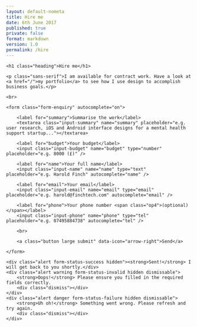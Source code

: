 ```yaml
---
layout: default-nometa
title: Hire me
date: 6th June 2017
published: true
private: false
format: markdown
version: 1.0
permalink: /hire
---
```


<div class="mw-480">

    <h1 class="heading">Hire me</h1>

    <p class="sans-serif">I am available for contract work. Have a look at <a href="/">my portfolio</a> to see how I use design to accomplish business goals.</p>

    <br>

    <form class="form-enquiry" autocomplete="on">

        <label for="summary">Summarise the work</label>
        <textarea class="input-summary" name="summary" placeholder="e.g. user research, iOS and Android interface designs for a mental health support startup..."></textarea>
        
        <label for="budget">Your budget</label>
        <input class="input-budget" name="budget" type="number" placeholder="e.g. 8000 (£)" />

        <label for="name">Your full name</label>
        <input class="input-name" name="name" type="text" placeholder="e.g. Harold Finch" autocomplete="name" />

        <label for="email">Your email</label>
        <input class="input-email" name="email" type="email" placeholder="e.g. harold@finchtech.com" autocomplete="email" />

        <label for="phone">Your phone number <span class="op4">(optional)</span></label>
        <input class="input-phone" name="phone" type="tel" placeholder="e.g. 07495884738" autocomplete="tel" />

        <br>

        <a class="button large submit" data-icon="arrow-right">Send</a>

    </form>

    <div class="alert form-status-success hidden"><strong>Sent!</strong> I will get back to you shortly.</div>
    <div class="alert warning form-status-invalid hidden dismissable">
        <strong>Oops!</strong> Please ensure you filled in the required fields correctly.
        <div class="dismiss"></div>
    </div>
    <div class="alert danger form-status-failure hidden dismissable">
        <strong>Uh oh!</strong> Something went wrong. Please refresh and try again.
        <div class="dismiss"></div>
    </div>

</div>

<br>

<script language="javascript">

    $('.submit').click(onSubmit);

    function onSubmit(){
        if (isValid()){
            submitForm();
        } else {
            onInvalidSubmission();
        }
    }

    function getData(){
        return {
            summary: $('.input-summary').val(),
            name:  $('.input-name').val(),
            email: $('.input-email').val(),
            phone: $('.input-phone').val(),
            budget: parseInt($('.input-budget').val())
        }
    }

    function isValid(){
        var data = getData();
        return data.summary.length && data.name.length && (data.email.indexOf('@') > -1 || data.phone.length) && data.budget != NaN;
    }

    function onInvalidSubmission(){
        $('.alert').addClass('hidden');
        $('.form-status-invalid').removeClass('hidden');
    }

    function onSuccessfulSubmission(){
        $('.form-enquiry').addClass('hidden');
        $('.alert').addClass('hidden');
        $('.form-status-success').removeClass('hidden');
    }

    function onUnsuccessfulSubmission(){
        $('.alert').addClass('hidden');
        $('.form-status-failure').removeClass('hidden');
    }

    function submitForm(){
        $.ajax({
            url: 'https://gmph-work.glitch.me/enquiry',
            type: 'POST',
            data: JSON.stringify(getData()),
            headers: {
                'content-type': 'application/json',
            },
            dataType: 'json',
            statusCode: {
                200: onSuccessfulSubmission,
                500: onUnsuccessfulSubmission
            },
            error: onUnsuccessfulSubmission
        });
    }

    

</script>